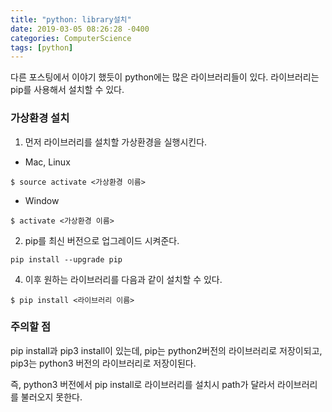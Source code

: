```yaml
---
title: "python: library설치"
date: 2019-03-05 08:26:28 -0400
categories: ComputerScience
tags: [python]
---
```


다른 포스팅에서 이야기 했듯이 python에는 많은 라이브러리들이 있다. 라이브러리는 pip를 사용해서 설치할 수 있다.

### 가상환경 설치
1. 먼저 라이브러리를 설치할 가상환경을 실행시킨다.
* Mac, Linux
```
$ source activate <가상환경 이름>
```
* Window
```
$ activate <가상환경 이름>
```
2. pip를 최신 버전으로 업그레이드 시켜준다.
```
pip install --upgrade pip
```
4. 이후 원하는 라이브러리를 다음과 같이 설치할 수 있다.
```
$ pip install <라이브러리 이름>
```

### 주의할 점
pip install과 pip3 install이 있는데,
pip는 python2버전의 라이브러리로 저장이되고, pip3는 python3 버전의 라이브러리로 저장이된다.

즉, python3 버전에서 pip install로 라이브러리를 설치시 path가 달라서 라이브러리를 불러오지 못한다.
